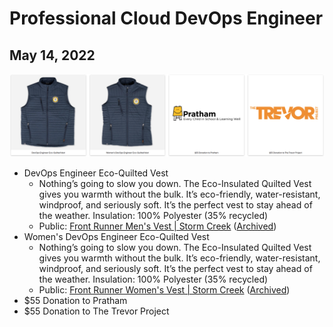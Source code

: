 # Professional Cloud DevOps Engineer

## May 14, 2022

![photos](devops/20220514.png)

* DevOps Engineer Eco-Quilted Vest
  * Nothing’s going to slow you down. The Eco-Insulated Quilted Vest gives you warmth without the bulk. It’s eco-friendly, water-resistant, windproof, and seriously soft. It’s the perfect vest to stay ahead of the weather. Insulation: 100% Polyester (35% recycled)
  * Public: [Front Runner Men's Vest &#124; Storm Creek](https://www.stormcreek.com/products/mens-front-runner-vest) ([Archived](https://archive.ph/led4Y))
* Women's DevOps Engineer Eco-Quilted Vest
  * Nothing’s going to slow you down. The Eco-Insulated Quilted Vest gives you warmth without the bulk. It’s eco-friendly, water-resistant, windproof, and seriously soft. It’s the perfect vest to stay ahead of the weather. Insulation: 100% Polyester (35% recycled)
  * Public: [Front Runner Women's Vest &#124; Storm Creek](https://www.stormcreek.com/products/womens-front-runner-vest) ([Archived](https://archive.ph/TD3rR))
* $55 Donation to Pratham
* $55 Donation to The Trevor Project
